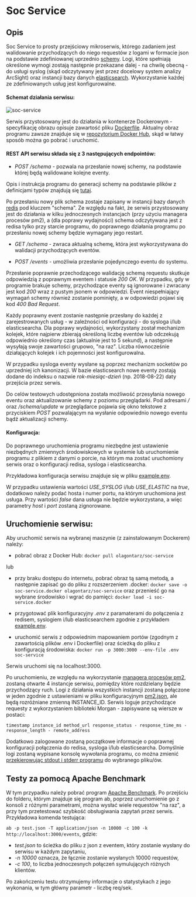 # Soc Service

## Opis

Soc Service to prosty przejściowy mikroserwis, którego zadaniem jest walidowanie przychodzących do niego requestów z logami w formacie json na podstawie zdefiniowanej uprzednio [schemy](https://json-schema.org/). 
Logi, które spełniają określone wymogi zostają następnie przekazane dalej - na chwilę obecną - do usługi syslog (skąd odczytywany jest przez docelowy system analizy ArcSight) oraz instancji bazy danych [elasticsearch](https://www.elastic.co/). Wykorzystanie każdej ze zdefiniowanych usług jest konfigurowalne. 

#### Schemat działania serwisu:

![soc-service](https://i.ibb.co/30VgX4D/soc-service.png)

Serwis przystosowany jest do działania w kontenerze Dockerowym - specyfikację obrazu opisuje zawartość pliku [Dockerfile](https://github.com/olagontarz/soc-service/blob/master/Dockerfile). Aktualny obraz programu zawsze znajduje się w [repozytorium Docker Hub](https://hub.docker.com/u/olagontarz/), skąd w łatwy sposób można go pobrać i uruchomić. 





#### REST API serwisu składa się z 3 następujących endpointów:

- *POST /schema* - pozwala na przesłanie nowej schemy, na podstawie której będą walidowane kolejne eventy.

Opis i instrukcja programu do generacji schemy na podstawie plików z definicjami typów znajdują się [tutaj](https://github.com/olagontarz/schema-generator). 

Po przesłaniu nowy plik schema zostaje zapisany w instancji bazy danych [redis](https://redis.io/) pod kluczem "schema". Ze względu na fakt, że serwis przystosowany jest do działania w kilku jednoczesnych instancjach (przy użyciu managera procesów pm2), a (dla poprawy wydajności) schema odczytywana jest z redisa tylko przy starcie programu, do poprawnego działania programu po przesłaniu nowej schemy będzie wymagany jego restart.


- *GET /schema* - zwraca aktualną schemę, która jest wykorzystywana do walidacji przychodzących eventów.


- *POST /events* - umożliwia przesłanie pojedynczego eventu do systemu.

Przesłanie poprawnie przechodzącego walidację schemą requestu skutkuje odpowiedzią z poprawnym eventem i statusie *200 OK*. W przypadku, gdy w programie brakuje schemy, przychodzące eventy są ignorowane i zwracany jest kod *200* wraz z pustym jsonem w odpowiedzi. Event niespełniający wymagań schemy również zostanie pominięty, a w odpowiedzi pojawi się kod *400 Bad Request*.

Każdy poprawny event zostanie następnie przesłany do każdej z zarejestrowanych usług - w zależności od konfiguracji - do sysloga i/lub elasticsearcha. Dla poprawy wydajności, wykorzystany został mechanizm kolejek, które najpierw zbierają określoną liczbę eventów lub odczekują odpowiednio określony czas (aktualnie jest to 5 sekund), a następnie wysyłają swoje zawartości grupowo, "na raz". Liczba równocześnie działających kolejek i ich pojemności jest konfigurowalna. 

W przypadku sysloga eventy wysłane są poprzez mechanizm socketów po uprzedniej ich kanonizacji. 
W bazie elasticsearch nowe eventy zostają dodane do indeksu o nazwie *rok-miesiąc-dzień* (np. 2018-08-22) daty przejścia przez serwis.



Do celów testowych udostępniona została możliwość przesyłania nowego eventu oraz aktualizowanie schemy z poziomu przeglądarki. Pod adresami */* oraz */schema/update* w przeglądarce pojawia się okno tekstowe z przyciskiem *POST* pozwalającym na wysłanie odpowiednio nowego eventu bądź aktualizacji schemy.





#### Konfiguracja:

Do poprawnego uruchomienia programu niezbędne jest ustawienie niezbędnych zmiennych środowiskowych w systemie lub uruchomienie programu z plikiem z danymi o porcie, na którym ma zostać uruchomiony serwis oraz o konfiguracji redisa, sysloga i elasticsearcha. 

Przykładowa konfiguracja serwisu znajduje się w pliku [example.env](https://github.com/olagontarz/soc-service/blob/master/example.env). 

W przypadku ustawienia wartości *USE_SYSLOG* i/lub *USE_ELASTIC* na *true*, dodatkowo należy podać hosta i numer portu, na którym uruchomiona jest usługa. Przy wartości *false* dana usługa nie będzie wykorzystana, a więc parametry *host* i *port* zostaną zignorowane. 




## Uruchomienie serwisu:

Aby uruchomić serwis na wybranej maszynie (z zainstalowanym Dockerem) należy:

* pobrać obraz z Docker Hub: ```docker pull olagontarz/soc-service```

lub 

* przy braku dostępu do internetu, pobrać obraz tą samą metodą, a następnie zapisać go do pliku z rozszerzeniem .docker: ```docker save -o soc-service.docker olagontarz/soc-service``` oraz przenieść go na wybrane środowisko i wgrać do pamięci: ```docker load -i soc-service.docker```

* przygotować plik konfiguracyjny *.env* z paramaterami do połączenia z redisem, syslogiem i/lub elasticsearchem zgodnie z przykładem [example.env](https://github.com/olagontarz/soc-service/blob/master/example.env).

* uruchomić serwis z odpowiednim mapowaniem portów (zgodnym z zawartością plików .env i Dockerfile) oraz ścieżką do pliku z konfiguracją środowiska: ```docker run -p 3000:3000 --env-file .env soc-service```


Serwis uruchomi się na localhost:3000.


Po uruchomieniu, ze względu na wykorzystanie [managera procesów pm2](http://pm2.keymetrics.io/), zostaną otwarte 4 instancje serwisu, pomiędzy które rozdzielany będzie przychodzący ruch. Logi z działania wszystkich instancji zostaną połączone w jeden zgodnie z ustawieniami w pliku konfiguracyjnym [pm2.json](https://github.com/olagontarz/soc-service/blob/master/pm2.json), ale będą rozróżniane zmienną INSTANCE_ID. Serwis loguje przychodzące requesty z wykorzystaniem biblioteki Morgan - zapisywane są wiersze w postaci:

```timestamp instance_id method_url response_status - response_time_ms - response_length - remote_address```

Dodatkowo zalogowane zostaną początkowe informacje o poprawnej konfiguracji połączenia do redisa, sysloga i/lub elasticsearcha.
Domyślnie logi zostaną wypisane konsolę wywołania programu, co można zmienić [przekierowując stdout i stderr programu](https://stackoverflow.com/questions/7526971/how-to-redirect-both-stdout-and-stderr-to-a-file) do wybranego pliku/ów.



## Testy za pomocą Apache Benchmark


W tym przypadku należy pobrać program [Apache Benchmark](http://httpd.apache.org/docs/current/programs/ab.html). Po przejściu do folderu, którym znajduje się program ab, poprzez uruchomienie go z konsoli z różnymi parametrami, można wysłać wiele requestów "na raz", a przy tym przetestować szybkość obsługiwania zapytań przez serwis. Przykładowa komenda testująca:


```ab -p test.json -T application/json -n 10000 -c 100 -k http://localhost:3000/events```, gdzie: 
- *test.json* to ścieżka do pliku z json z eventem, który zostanie wysłany do serwisu w każdym zapytaniu,
- *-n 10000* oznacza, że łącznie zostanie wysłanych 10000 requestów,
- *-c 100*, to liczba jednoczesnych połączeń symulujących różnych klientów.

Po zakończeniu testu otrzymujemy informacje o statystykach z jego wykonania, w tym główny parametr - liczbę req/sek.

